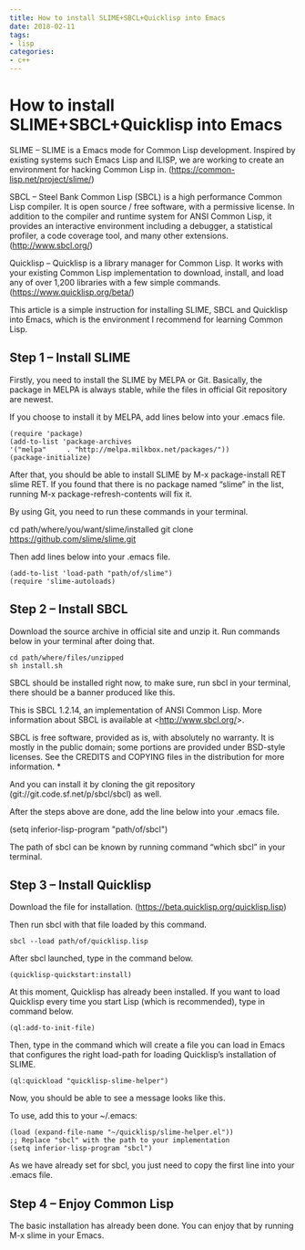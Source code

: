 ```yaml
---
title: How to install SLIME+SBCL+Quicklisp into Emacs
date: 2018-02-11 
tags:
- lisp
categories:
- c++
---
```

# How to install SLIME+SBCL+Quicklisp into Emacs
SLIME – SLIME is a Emacs mode for Common Lisp development. Inspired by existing systems such Emacs Lisp and ILISP, we are working to create an environment for hacking Common Lisp in. (https://common-lisp.net/project/slime/)

SBCL – Steel Bank Common Lisp (SBCL) is a high performance Common Lisp compiler. It is open source / free software, with a permissive license. In addition to the compiler and runtime system for ANSI Common Lisp, it provides an interactive environment including a debugger, a statistical profiler, a code coverage tool, and many other extensions. (http://www.sbcl.org/)

Quicklisp – Quicklisp is a library manager for Common Lisp. It works with your existing Common Lisp implementation to download, install, and load any of over 1,200 libraries with a few simple commands. (https://www.quicklisp.org/beta/)

This article is a simple instruction for installing SLIME, SBCL and Quicklisp into Emacs, which is the environment I recommend for learning Common Lisp.

## Step 1 – Install SLIME

Firstly, you need to install the SLIME by MELPA or Git. Basically, the package in MELPA is always stable, while the files in official Git repository are newest.

If you choose to install it by MELPA, add lines below into your .emacs file.

```
(require 'package)
(add-to-list 'package-archives
'("melpa"     . "http://melpa.milkbox.net/packages/"))
(package-initialize)
```

After that, you should be able to install SLIME by M-x package-install RET slime RET. If you found that there is no package named “slime” in the list, running M-x package-refresh-contents will fix it.

By using Git, you need to run these commands in your terminal.

cd path/where/you/want/slime/installed
git clone https://github.com/slime/slime.git

Then add lines below into your .emacs file.

```
(add-to-list 'load-path "path/of/slime")
(require 'slime-autoloads)
```

## Step 2 – Install SBCL

Download the source archive in official site and unzip it. Run commands below in your terminal after doing that.

```
cd path/where/files/unzipped
sh install.sh
```

SBCL should be installed right now, to make sure, run sbcl in your terminal, there should be a banner produced like this.

This is SBCL 1.2.14, an implementation of ANSI Common Lisp.
More information about SBCL is available at <http://www.sbcl.org/&gt;.

SBCL is free software, provided as is, with absolutely no warranty.
It is mostly in the public domain; some portions are provided under
BSD-style licenses. See the CREDITS and COPYING files in the
distribution for more information.
*

And you can install it by cloning the git repository (git://git.code.sf.net/p/sbcl/sbcl) as well.

After the steps above are done, add the line below into your .emacs file.

(setq inferior-lisp-program "path/of/sbcl")

The path of sbcl can be known by running command “which sbcl” in your terminal.

## Step 3 – Install Quicklisp

Download the file for installation. (https://beta.quicklisp.org/quicklisp.lisp)

Then run sbcl with that file loaded by this command.

```
sbcl --load path/of/quicklisp.lisp
```

After sbcl launched, type in the command below.

```
(quicklisp-quickstart:install)
```

At this moment, Quicklisp has already been installed. If you want to load Quicklisp every time you start Lisp (which is recommended), type in command below.

```
(ql:add-to-init-file)
```

Then, type in the command which will create a file you can load in Emacs that configures the right load-path for loading Quicklisp’s installation of SLIME.

```
(ql:quickload "quicklisp-slime-helper")
```

Now, you should be able to see a message looks like this.

To use, add this to your ~/.emacs:

```
(load (expand-file-name "~/quicklisp/slime-helper.el"))
;; Replace "sbcl" with the path to your implementation
(setq inferior-lisp-program "sbcl")
```

As we have already set for sbcl, you just need to copy the first line into your .emacs file.

## Step 4 – Enjoy Common Lisp

The basic installation has already been done. You can enjoy that by running M-x slime in your Emacs.